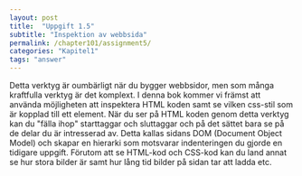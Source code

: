 ```yaml
---
layout: post
title:  "Uppgift 1.5"
subtitle: "Inspektion av webbsida"
permalink: /chapter101/assignment5/
categories: "Kapitel1"
tags: "answer"
---
```

Detta verktyg är oumbärligt när du bygger webbsidor, men som många kraftfulla verktyg är det komplext. I denna bok kommer vi främst att använda möjligheten att inspektera HTML koden samt se vilken css-stil som är kopplad till ett element.  När du ser på HTML koden genom detta verktyg kan du "fälla ihop" starttaggar och sluttaggar och på det sättet bara se på de delar du är intresserad av. Detta kallas sidans DOM (Document Object Model) och skapar en hierarki som motsvarar indenteringen du gjorde en tidigare uppgift. Förutom att se HTML-kod och CSS-kod kan du land annat se hur stora bilder är samt hur lång tid bilder på sidan tar att ladda etc.

